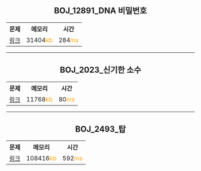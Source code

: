 ## <center> BOJ_12891_DNA 비밀번호 </center>

<table align=center>
<tr>
<th>문제</th>
<th>메모리</th>
<th>시간</td>
</tr>
<tr>
<td><a href="https://www.acmicpc.net/problem/12891" target="_blank">링크</td>
<td>31404<span style="color:orange">kb</span></td>
<td>284<span style="color:orange">ms</span></td>
</tr>
</table>
<hr>

## <center> BOJ_2023\_신기한 소수 </center>

<table align=center>
<tr>
<th>문제</th>
<th>메모리</th>
<th>시간</td>
</tr>
<tr>
<td><a href="https://www.acmicpc.net/problem/2023" target="_blank">링크</td>
<td>11768<span style="color:orange">kb</span></td>
<td>80<span style="color:orange">ms</span></td>
</tr>
</table>
<hr>

## <center> BOJ_2493\_탑 </center>

<table align=center>
<tr>
<th>문제</th>
<th>메모리</th>
<th>시간</td>
</tr>
<tr>
<td><a href="https://www.acmicpc.net/problem/2493" target="_blank">링크</td>
<td>108416<span style="color:orange">kb</span></td>
<td>592<span style="color:orange">ms</span></td>
</tr>
</table>
